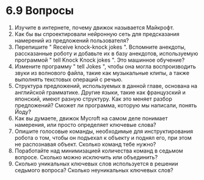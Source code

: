 # 6.9 Вопросы



1. Изучите в интернете, почему движок называется Майкрофт.
2. Как бы вы спроектировали нейронную сеть для предсказания намерений из предложений пользователя?
3. Перепишите " Receive knock-knock jokes ". Вспомните анекдоты, рассказанные роботу и добавьте их в базу анекдотов, используемую программой " tell Knock Knock jokes ". Это машинное обучение?
4. Измените программу " tell Jokes ", чтобы она могла воспроизводить звуки из волнового файла, такие как музыкальные клипы, а также выполнять текстовых операций с речью.
5. Структура предложений, используемых в данной главе, основана на английской грамматике. Другие языки, такие как французский и японский, имеют разную структуру. Как это меняет разбор предложений? Сможет ли программа, которую мы написали, понять Йоду?
6. Как вы думаете, движок Mycroft на самом деле понимает намерения, или просто определяет ключевые слова?
7. Опишите голосовые команды, необходимые для инструктирования робота о том, чтобы он подъехал к объекту и поднял его, при этом не распознавая объект. Сколько команд тебе нужно?
8. Поработайте над минимизацией количества команд в седьмом вопросе. Сколько можно исключить или объединить?
9. Сколько уникальных ключевых слов используется в решении седьмого вопроса? Сколько неуникальных ключевых слов?


